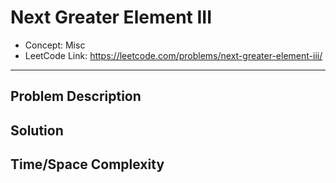 # Next Greater Element III

- Concept: Misc
- LeetCode Link: https://leetcode.com/problems/next-greater-element-iii/

---

## Problem Description

## Solution

## Time/Space Complexity


